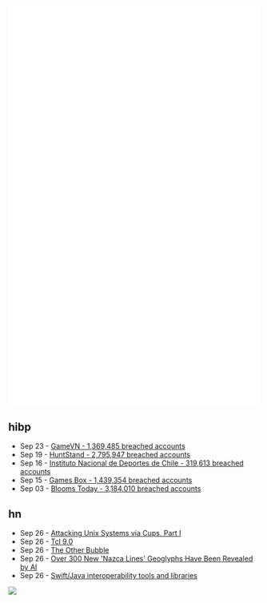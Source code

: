 ![Metrics](https://raw.githubusercontent.com/phixion/phixion/master/metrics.svg)

## hibp

<!--
for https://github.com/phixion/phixion/blob/main/.github/workflows/feeds.yml
-->
<!--START_SECTION:haveibeenpwnd-->
- Sep 23 - [GameVN - 1,369,485 breached accounts](https://haveibeenpwned.com/PwnedWebsites#GameVN)
- Sep 19 - [HuntStand - 2,795,947 breached accounts](https://haveibeenpwned.com/PwnedWebsites#HuntStand)
- Sep 16 - [Instituto Nacional de Deportes de Chile - 319,613 breached accounts](https://haveibeenpwned.com/PwnedWebsites#InstitutoNacionalDeDeportesDeChile)
- Sep 15 - [Games Box - 1,439,354 breached accounts](https://haveibeenpwned.com/PwnedWebsites#GamesBox)
- Sep 03 - [Blooms Today - 3,184,010 breached accounts](https://haveibeenpwned.com/PwnedWebsites#BloomsToday)
<!--END_SECTION:haveibeenpwnd-->

## hn

<!--
for https://github.com/phixion/phixion/blob/main/.github/workflows/feeds.yml
-->
<!--START_SECTION:hn-->
- Sep 26 - [Attacking Unix Systems via Cups, Part I](https://www.evilsocket.net/2024/09/26/Attacking-UNIX-systems-via-CUPS-Part-I/)
- Sep 26 - [Tcl 9.0](https://www.tcl-lang.org/software/tcltk/9.0.html?post=new)
- Sep 26 - [The Other Bubble](https://www.wheresyoured.at/saaspocalypse-now/)
- Sep 26 - [Over 300 New 'Nazca Lines' Geoglyphs Have Been Revealed by AI](https://thedebrief.org/look-over-300-new-nazca-lines-geoglyphs-have-been-revealed-by-ai/)
- Sep 26 - [Swift/Java interoperability tools and libraries](https://twitter.com/SwiftLang/status/1839328831200809217)
<!--END_SECTION:hn-->

<!--
for https://yhype.me
-->
![](https://hit.yhype.me/github/profile?user_id=13013670)
